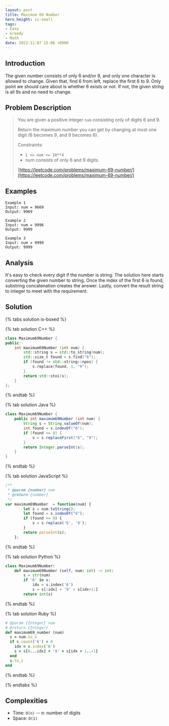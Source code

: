 ```yaml
---
layout: post
title: Maximum 69 Number
hero_height: is-small
tags:
- Easy
- Greedy
- Math
date: 2022-11-07 15:08 +0900
---
```

## Introduction
The given number consists of only 6 and/or 9, and only one character is allowed to change.
Given that, find 6 from left, replace the first 6 to 9.
Only point we should care about is whether 6 exists or not.
If not, the given string is all 9s and no need to change.

## Problem Description
> You are given a positive integer `num` consisting only of digits 6 and 9.
>
> Return the maximum number you can get by changing at most one digit (6 becomes 9, and 9 becomes 6).
>
> Constraints:
> - `1 <= num <= 10**4`
> - num consists of only 6 and 9 digits.
>
> [https://leetcode.com/problems/maximum-69-number/](https://leetcode.com/problems/maximum-69-number/)

## Examples
```
Example 1
Input: num = 9669
Output: 9969
```

```
Example 2
Input: num = 9996
Output: 9999
```

```
Example 3
Input: num = 9999
Output: 9999
```

## Analysis
It's easy to check every digit if the number is string.
The solution here starts converting the given number to string.
Once the index of the first 6 is found, substring concatenation creates the answer.
Lastly, convert the result string to integer to meet with the requirement.

## Solution
{% tabs solution is-boxed %}

{% tab solution C++ %}
```cpp
class Maximum69Number {
public:
    int maximum69Number (int num) {
        std::string s = std::to_string(num);
        std::size_t found = s.find("6");
        if (found != std::string::npos) {
            s.replace(found, 1, "9");
        }
        return std::stoi(s);
    }
};
```
{% endtab %}

{% tab solution Java %}
```java
class Maximum69Number {
    public int maximum69Number (int num) {
        String s = String.valueOf(num);
        int found = s.indexOf("6");
        if (found >= 0) {
            s = s.replaceFirst("6", "9");
        }
        return Integer.parseInt(s);
    }
}
```
{% endtab %}

{% tab solution JavaScript %}
```js
/**
 * @param {number} num
 * @return {number}
 */
var maximum69Number  = function(num) {
        let s = num.toString();
        let found = s.indexOf("6");
        if (found >= 0) {
            s = s.replace('6', '9');
        }
        return parseInt(s);
    };
```
{% endtab %}

{% tab solution Python %}
```python
class Maximum69Number:
    def maximum69Number (self, num: int) -> int:
        s = str(num)
        if '6' in s:
            idx = s.index('6')
            s = s[:idx] + '9' + s[idx+1:]
        return int(s)
```
{% endtab %}

{% tab solution Ruby %}
```ruby
# @param {Integer} num
# @return {Integer}
def maximum69_number (num)
  s = num.to_s
  if s.count('6') > 0
    idx = s.index('6')
    s = s[0...idx] + '9' + s[idx + 1..-1]
  end
  s.to_i
end
```
{% endtab %}

{% endtabs %}


## Complexities
- Time: `O(n)` -- n: number of digits
- Space: `O(1)`
 
